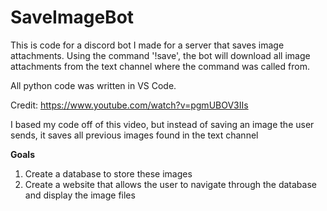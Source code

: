 # SaveImageBot
This is code for a discord bot I made for a server that saves image attachments.
Using the command '!save', the bot will download all image attachments from the text channel where the command was called from.

All python code was written in VS Code.

Credit:
https://www.youtube.com/watch?v=pgmUBOV3IIs

I based my code off of this video, but instead of saving an image the user sends, it saves all previous images found in the text channel

**Goals**
1. Create a database to store these images
2. Create a website that allows the user to navigate through the database and display the image files
